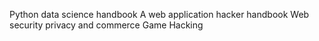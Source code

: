 Python data science handbook
A web application hacker handbook
Web security privacy and commerce
Game Hacking
